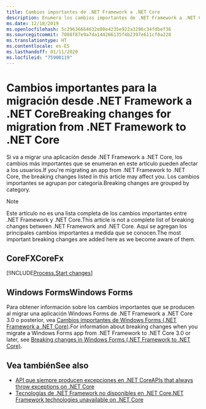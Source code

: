 ```yaml
---
title: Cambios importantes de .NET Framework a .NET Core
description: Enumera los cambios importantes de .NET Framework a .NET Core.
ms.date: 12/18/2019
ms.openlocfilehash: 5c29636664632e80e4235e922a3296c34fdbef36
ms.sourcegitcommit: 7088f87e9a7da144266135f4b2397e611cf0a228
ms.translationtype: HT
ms.contentlocale: es-ES
ms.lasthandoff: 01/11/2020
ms.locfileid: "75900119"
---
```

# <a name="breaking-changes-for-migration-from-net-framework-to-net-core"></a><span data-ttu-id="c889f-103">Cambios importantes para la migración desde .NET Framework a .NET Core</span><span class="sxs-lookup"><span data-stu-id="c889f-103">Breaking changes for migration from .NET Framework to .NET Core</span></span>

<span data-ttu-id="c889f-104">Si va a migrar una aplicación desde .NET Framework a .NET Core, los cambios más importantes que se enumeran en este artículo pueden afectar a los usuarios.</span><span class="sxs-lookup"><span data-stu-id="c889f-104">If you're migrating an app from .NET Framework to .NET Core, the breaking changes listed in this article may affect you.</span></span> <span data-ttu-id="c889f-105">Los cambios importantes se agrupan por categoría.</span><span class="sxs-lookup"><span data-stu-id="c889f-105">Breaking changes are grouped by category.</span></span>

> [!NOTE]
> <span data-ttu-id="c889f-106">Este artículo no es una lista completa de los cambios importantes entre .NET Framework y .NET Core.</span><span class="sxs-lookup"><span data-stu-id="c889f-106">This article is not a complete list of breaking changes between .NET Framework and .NET Core.</span></span> <span data-ttu-id="c889f-107">Aquí se agregan los principales cambios importantes a medida que se conocen.</span><span class="sxs-lookup"><span data-stu-id="c889f-107">The most important breaking changes are added here as we become aware of them.</span></span>

## <a name="corefx"></a><span data-ttu-id="c889f-108">CoreFX</span><span class="sxs-lookup"><span data-stu-id="c889f-108">CoreFx</span></span>

[!INCLUDE[Process.Start changes](~/includes/core-changes/corefx/2.1/process-start-changes.md)]

## <a name="windows-forms"></a><span data-ttu-id="c889f-109">Windows Forms</span><span class="sxs-lookup"><span data-stu-id="c889f-109">Windows Forms</span></span>

<span data-ttu-id="c889f-110">Para obtener información sobre los cambios importantes que se producen al migrar una aplicación Windows Forms de .NET Framework a .NET Core 3.0 o posterior, vea [Cambios importantes de Windows Forms (.NET Framework a .NET Core)](../porting/winforms-breaking-changes.md).</span><span class="sxs-lookup"><span data-stu-id="c889f-110">For information about breaking changes when you migrate a Windows Forms app from .NET Framework to .NET Core 3.0 or later, see [Breaking changes in Windows Forms (.NET Framework to .NET Core)](../porting/winforms-breaking-changes.md).</span></span>

## <a name="see-also"></a><span data-ttu-id="c889f-111">Vea también</span><span class="sxs-lookup"><span data-stu-id="c889f-111">See also</span></span>

- [<span data-ttu-id="c889f-112">API que siempre producen excepciones en .NET Core</span><span class="sxs-lookup"><span data-stu-id="c889f-112">APIs that always throw exceptions on .NET Core</span></span>](unsupported-apis.md)
- [<span data-ttu-id="c889f-113">Tecnologías de .NET Framework no disponibles en .NET Core</span><span class="sxs-lookup"><span data-stu-id="c889f-113">.NET Framework technologies unavailable on .NET Core</span></span>](../porting/net-framework-tech-unavailable.md)
